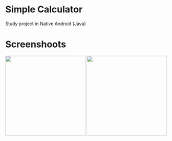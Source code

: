 # Simple Calculator
Study project in Native Android (Java)

# Screenshoots
<img src="https://github.com/gcmartins/calculadora/blob/master/Screenshot_1609284933.png" width="250">
<img src="https://github.com/gcmartins/calculadora/blob/master/test.gif" width="250">
